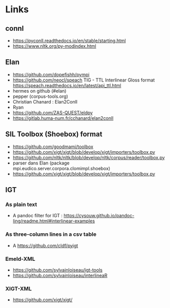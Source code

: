 # Links

## connl

- https://pyconll.readthedocs.io/en/stable/starting.html
- https://www.nltk.org/py-modindex.html

## Elan

- https://github.com/dopefishh/pympi
- https://github.com/neocl/speach
  TIG - TTL Interlinear Gloss format https://speach.readthedocs.io/en/latest/api_ttl.html
- hermes on github (#elan)
- pepper (corpus-tools.org)
- Christian Chanard : Elan2Conll
- Ryan
- https://github.com/ZAS-QUEST/eldpy
- https://gitlab.huma-num.fr/cchanard/elan2conll

## SIL Toolbox (Shoebox) format

- https://github.com/goodmami/toolbox
- https://github.com/xigt/xigt/blob/develop/xigt/importers/toolbox.py
- https://github.com/nltk/nltk/blob/develop/nltk/corpus/reader/toolbox.py
- parser dans Elan (package mpi.eudico.server.corpora.clomimpl.shoebox)
- https://github.com/xigt/xigt/blob/develop/xigt/importers/toolbox.py

## IGT

### As plain text

- A pandoc filter for IGT : https://cysouw.github.io/pandoc-ling/readme.html#interlinear-examples

### As three-column lines in a csv table

- A https://github.com/cldf/pyigt

### Emeld-XML

- https://github.com/sylvainloiseau/igt-tools
- https://github.com/sylvainloiseau/interlineaR

### XIGT-XML

- https://github.com/xigt/xigt/
